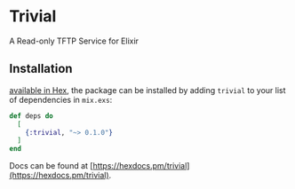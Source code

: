# Trivial

A Read-only TFTP Service for Elixir

## Installation

[available in Hex](https://hex.pm/packages/trivial), the package can be installed
by adding `trivial` to your list of dependencies in `mix.exs`:

```elixir
def deps do
  [
    {:trivial, "~> 0.1.0"}
  ]
end
```

Docs can be found at [https://hexdocs.pm/trivial](https://hexdocs.pm/trivial).

